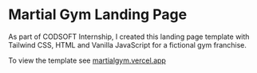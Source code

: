# Martial Gym Landing Page

As part of CODSOFT Internship, I created this landing page template with Tailwind CSS, HTML and Vanilla JavaScript for a fictional gym franchise.

To view the template see [martialgym.vercel.app](https://martialgym.vercel.app/)
